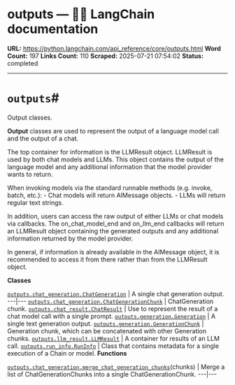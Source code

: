 # outputs — 🦜🔗 LangChain  documentation

**URL:** https://python.langchain.com/api_reference/core/outputs.html
**Word Count:** 197
**Links Count:** 110
**Scraped:** 2025-07-21 07:54:02
**Status:** completed

---

# `outputs`\#

Output classes.

**Output** classes are used to represent the output of a language model call and the output of a chat.

The top container for information is the LLMResult object. LLMResult is used by both chat models and LLMs. This object contains the output of the language model and any additional information that the model provider wants to return.

When invoking models via the standard runnable methods \(e.g. invoke, batch, etc.\): \- Chat models will return AIMessage objects. \- LLMs will return regular text strings.

In addition, users can access the raw output of either LLMs or chat models via callbacks. The on\_chat\_model\_end and on\_llm\_end callbacks will return an LLMResult object containing the generated outputs and any additional information returned by the model provider.

In general, if information is already available in the AIMessage object, it is recommended to access it from there rather than from the LLMResult object.

**Classes**

[`outputs.chat_generation.ChatGeneration`](https://python.langchain.com/api_reference/core/outputs/langchain_core.outputs.chat_generation.ChatGeneration.html#langchain_core.outputs.chat_generation.ChatGeneration "langchain_core.outputs.chat_generation.ChatGeneration") | A single chat generation output.   ---|---   [`outputs.chat_generation.ChatGenerationChunk`](https://python.langchain.com/api_reference/core/outputs/langchain_core.outputs.chat_generation.ChatGenerationChunk.html#langchain_core.outputs.chat_generation.ChatGenerationChunk "langchain_core.outputs.chat_generation.ChatGenerationChunk") | ChatGeneration chunk.   [`outputs.chat_result.ChatResult`](https://python.langchain.com/api_reference/core/outputs/langchain_core.outputs.chat_result.ChatResult.html#langchain_core.outputs.chat_result.ChatResult "langchain_core.outputs.chat_result.ChatResult") | Use to represent the result of a chat model call with a single prompt.   [`outputs.generation.Generation`](https://python.langchain.com/api_reference/core/outputs/langchain_core.outputs.generation.Generation.html#langchain_core.outputs.generation.Generation "langchain_core.outputs.generation.Generation") | A single text generation output.   [`outputs.generation.GenerationChunk`](https://python.langchain.com/api_reference/core/outputs/langchain_core.outputs.generation.GenerationChunk.html#langchain_core.outputs.generation.GenerationChunk "langchain_core.outputs.generation.GenerationChunk") | Generation chunk, which can be concatenated with other Generation chunks.   [`outputs.llm_result.LLMResult`](https://python.langchain.com/api_reference/core/outputs/langchain_core.outputs.llm_result.LLMResult.html#langchain_core.outputs.llm_result.LLMResult "langchain_core.outputs.llm_result.LLMResult") | A container for results of an LLM call.   [`outputs.run_info.RunInfo`](https://python.langchain.com/api_reference/core/outputs/langchain_core.outputs.run_info.RunInfo.html#langchain_core.outputs.run_info.RunInfo "langchain_core.outputs.run_info.RunInfo") | Class that contains metadata for a single execution of a Chain or model.      **Functions**

[`outputs.chat_generation.merge_chat_generation_chunks`](https://python.langchain.com/api_reference/core/outputs/langchain_core.outputs.chat_generation.merge_chat_generation_chunks.html#langchain_core.outputs.chat_generation.merge_chat_generation_chunks "langchain_core.outputs.chat_generation.merge_chat_generation_chunks")\(chunks\) | Merge a list of ChatGenerationChunks into a single ChatGenerationChunk.   ---|---